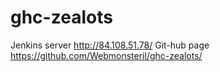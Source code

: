 # ghc-zealots
Jenkins server
http://84.108.51.78/
Git-hub page
https://github.com/Webmonsteril/ghc-zealots/
